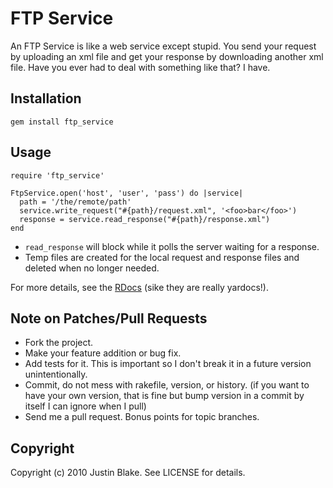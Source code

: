 # FTP Service

An FTP Service is like a web service except stupid. You send your
request by uploading an xml file and get your response by downloading
another xml file. Have you ever had to deal with something like that? I
have.

## Installation
  
    gem install ftp_service
    
## Usage

    require 'ftp_service'
  
    FtpService.open('host', 'user', 'pass') do |service|
      path = '/the/remote/path'
      service.write_request("#{path}/request.xml", '<foo>bar</foo>')
      response = service.read_response("#{path}/response.xml")
    end

* `read_response` will block while it polls the server waiting for a
  response.
* Temp files are created for the local request and response files and
  deleted when no longer needed.

For more details, see the
[RDocs](http://rdoc.info/projects/blaix/ftp_service) (sike they are
really yardocs!).
  
## Note on Patches/Pull Requests
 
* Fork the project.
* Make your feature addition or bug fix.
* Add tests for it. This is important so I don't break it in a
  future version unintentionally.
* Commit, do not mess with rakefile, version, or history. (if you want
  to have your own version, that is fine but bump version in a commit by
  itself I can ignore when I pull)
* Send me a pull request. Bonus points for topic branches.

## Copyright

Copyright (c) 2010 Justin Blake. See LICENSE for details.
